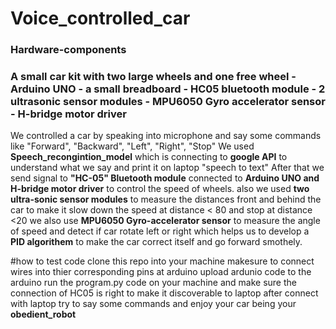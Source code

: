 ﻿# Voice_controlled_car

### Hardware-components
### A small car kit with two large wheels and one free wheel - Arduino UNO - a small breadboard - HC05 bluetooth module - 2 ultrasonic sensor modules - MPU6050 Gyro accelerator sensor - H-bridge motor driver 

We controlled a car by speaking into microphone and say some commands like "Forward", "Backward", "Left", "Right", "Stop"
We used **Speech_recongintion_model** which is connecting to **google API** to understand what we say and print it on laptop "speech to text"
After that we send signal to **"HC-05" Bluetooth module** connected to **Arduino UNO and H-bridge motor driver** to control the speed of wheels.
also we used **two ultra-sonic sensor modules** to measure the distances front and behind the car to make it slow down the speed at distance < 80 and stop at distance <20
we also use **MPU6050 Gyro-accelerator sensor** to measure the angle of speed and detect if car rotate left or right which helps us to develop a **PID algorithem** to make the car correct itself and go forward smothely.

#how to test code
clone this repo into your machine
makesure to connect wires into thier corresponding pins at arduino
upload ardunio code to the arduino
run the program.py code on your machine and make sure the connection of HC05 is right to make it discoverable to laptop
after connect with laptop try to say some commands and enjoy your car being your  **obedient_robot**
